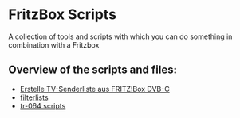 # FritzBox Scripts
A collection of tools and scripts with which you can do something in combination with a Fritzbox

## Overview of the scripts and files:
- [Erstelle TV-Senderliste aus FRITZ!Box DVB-C](./Erstelle%20TV-Senderliste%20aus%20FRITZ!Box%20DVB-C)
- [filterlists](./filterlists)
- [tr-064 scripts](./tr-064%20scripts)
